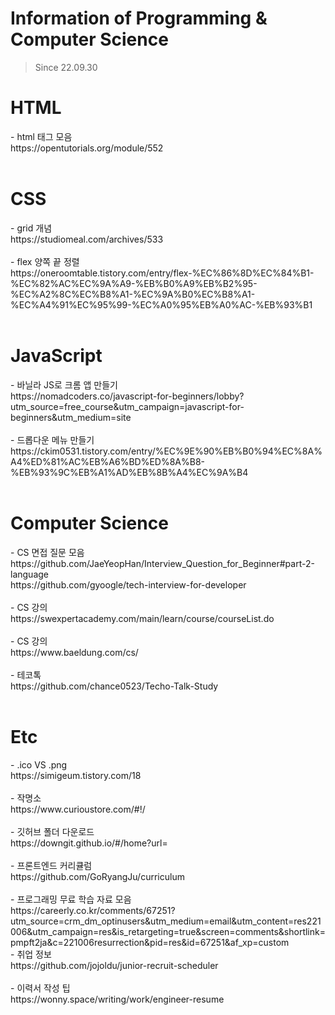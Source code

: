# Information of Programming & Computer Science
> Since 22.09.30

<h1>HTML</h1>
- html 태그 모음 <br> https://opentutorials.org/module/552 <br><br>

<h1>CSS</h1>
- grid 개념 <br> https://studiomeal.com/archives/533 <br><br>
- flex 양쪽 끝 정렬 <br> https://oneroomtable.tistory.com/entry/flex-%EC%86%8D%EC%84%B1-%EC%82%AC%EC%9A%A9-%EB%B0%A9%EB%B2%95-%EC%A2%8C%EC%B8%A1-%EC%9A%B0%EC%B8%A1-%EC%A4%91%EC%95%99-%EC%A0%95%EB%A0%AC-%EB%93%B1 <br><br>

<h1>JavaScript</h1>
- 바닐라 JS로 크롬 앱 만들기 <br> https://nomadcoders.co/javascript-for-beginners/lobby?utm_source=free_course&utm_campaign=javascript-for-beginners&utm_medium=site <br><br>
- 드롭다운 메뉴 만들기 <br> https://ckim0531.tistory.com/entry/%EC%9E%90%EB%B0%94%EC%8A%A4%ED%81%AC%EB%A6%BD%ED%8A%B8-%EB%93%9C%EB%A1%AD%EB%8B%A4%EC%9A%B4 <br><br>

<h1>Computer Science</h1>
- CS 면접 질문 모음 <br> https://github.com/JaeYeopHan/Interview_Question_for_Beginner#part-2-language <br> https://github.com/gyoogle/tech-interview-for-developer<br><br>
- CS 강의 <br> https://swexpertacademy.com/main/learn/course/courseList.do <br><br>
- CS 강의 <br> https://www.baeldung.com/cs/ <br><br>
- 테코톡 <br> https://github.com/chance0523/Techo-Talk-Study <br><br>


<h1>Etc</h1>
- .ico VS .png <br> https://simigeum.tistory.com/18 <br><br>
- 작명소 <br> https://www.curioustore.com/#!/ <br><br>
- 깃허브 폴더 다운로드 <br> https://downgit.github.io/#/home?url= <br><br>
- 프론트엔드 커리큘럼 <br> https://github.com/GoRyangJu/curriculum<br><br>
- 프로그래밍 무료 학습 자료 모음 <br> https://careerly.co.kr/comments/67251?utm_source=crm_dm_optinusers&utm_medium=email&utm_content=res221006&utm_campaign=res&is_retargeting=true&screen=comments&shortlink=pmpft2ja&c=221006resurrection&pid=res&id=67251&af_xp=custom<br>
- 취업 정보 <br> https://github.com/jojoldu/junior-recruit-scheduler <br><br>
- 이력서 작성 팁 <br> https://wonny.space/writing/work/engineer-resume
